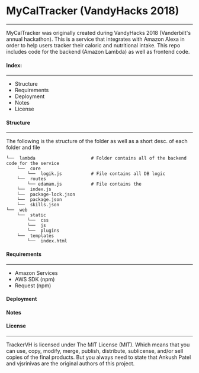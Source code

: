 # MyCalTracker (VandyHacks 2018)
---
MyCalTracker was originally created during VandyHacks 2018 (Vanderbilt's annual hackathon).
This is a service that integrates with Amazon Alexa in order to help users tracker their caloric
and nutritional intake. This repo includes code for the backend (Amazon Lambda) as well as frontend code.

#### Index:
---
- Structure
- Requirements
- Deployment
- Notes
- License

#### Structure
---
The following is the structure of the folder as well as a short desc. of each folder and file

    └──  lambda                     # Folder contains all of the backend code for the service
        └──  core                   
            └──  logik.js           # File contains all DB logic
        └──  routes
            └── edamam.js           # File contains the
        └──  index.js
        └──  package-lock.json
        └──  package.json
        └──  skills.json
    └──  web
        └──  static
            └──  css
            └──  js
            └──  plugins
        └──  templates
            └──  index.html

#### Requirements
---
- Amazon Services
- AWS SDK (npm)
- Request (npm)

#### Deployment

#### Notes

#### License
---
TrackerVH is licensed under The MIT License (MIT). Which means that you can use, copy, modify, merge, publish, distribute, sublicense, and/or sell copies of the final products. But you always need to state that Ankush Patel and vjsrinivas are the original authors of this project.
